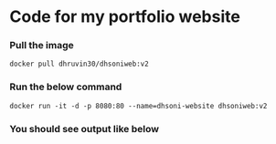 # Code for my portfolio website 


### Pull the image
    docker pull dhruvin30/dhsoniweb:v2
 
### Run the below command
    docker run -it -d -p 8080:80 --name=dhsoni-website dhsoniweb:v2
    
### You should see output like below

